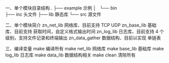 一、单个模块目录结构
.
├── example			示例
│   └── bin			
├── inc				头文件
├── lib				静态库
└── src				源文件


二、单个模块简介
zn_net_lib			网络库、目前支持 TCP UDP
zn_base_lib			基础库、目前支持 获取时间，自定义格式输出时间
zn_log_lib			日志库、目前支持 4 个级别，支持文件记录和终端输出
zn_data_gather  数据结构、目前以实现 单链表

三、编译变量
make 						编译所有
make net_lib		网络库
make base_lib 	基础库
make log_lib		日志库
make data_lib   数据结构相关
make clean			清除所有	   